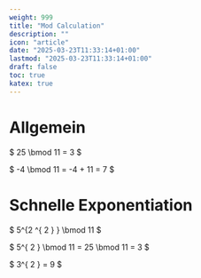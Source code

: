 ```yaml
---
weight: 999
title: "Mod Calculation"
description: ""
icon: "article"
date: "2025-03-23T11:33:14+01:00"
lastmod: "2025-03-23T11:33:14+01:00"
draft: false
toc: true
katex: true
---
```


# Allgemein

$ 25 \bmod 11 = 3 $

$ -4 \bmod 11 = -4 + 11 = 7 $


# Schnelle Exponentiation

$ 5^{2 ^{ 2 } } \bmod 11 $ 

$ 5^{ 2 } \bmod 11 = 25 \bmod 11 = 3 $

$ 3^{ 2 } = 9 $
